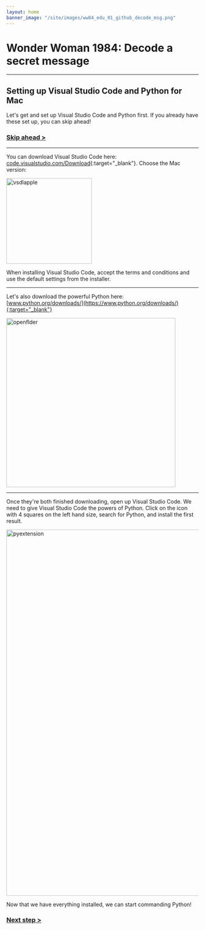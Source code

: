 ```yaml
---
layout: home
banner_image: "/site/images/ww84_edu_01_github_decode_msg.png"
---
```


# **Wonder Woman 1984: Decode a secret message**

---

## Setting up Visual Studio Code and Python for Mac

Let's get and set up Visual Studio Code and Python first. If you already have these set up, you can skip ahead!

### [Skip ahead >](basics.md)

---

You can download Visual Studio Code here: [code.visualstudio.com/Download](https://code.visualstudio.com/Download){:target="_blank"}. Choose the Mac version:

<img width="224" alt="vsdlapple" src="https://user-images.githubusercontent.com/12758612/86159412-27f35600-babf-11ea-97a4-71273c75f931.png">

When installing Visual Studio Code, accept the terms and conditions and use the default settings from the installer.

---

Let's also download the powerful Python here: [www.python.org/downloads/](https://www.python.org/downloads/){:target="_blank"}

<img width="443" alt="openflder" src="https://user-images.githubusercontent.com/12758612/84756731-08651500-af78-11ea-9fe1-0df133fc66a5.png">

---

Once they're both finished downloading, open up Visual Studio Code. We need to give Visual Studio Code the powers of Python. Click on the icon with 4 squares on the left hand size, search for Python, and install the first result.

<img width="959" alt="pyextension" src="https://user-images.githubusercontent.com/12758612/85459940-94b69f80-b557-11ea-8732-1c12554df639.png">

Now that we have everything installed, we can start commanding Python!

### [Next step >](basics.md)
